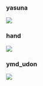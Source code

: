 ### yasuna
![](http://36.media.tumblr.com/7b1093910d9dd135e165fbe9d87b5e41/tumblr_nio71lIxYl1u2jamko1_1280.png)

### hand
![](http://40.media.tumblr.com/2678e7f2e271bc018d8de6c1b92fc433/tumblr_niqtriHG1J1u2jamko1_1280.png)

### ymd_udon
![](http://41.media.tumblr.com/0375a28795492d48494e6f9ef1a3b5ec/tumblr_nio71lIxYl1u2jamko2_1280.png)
